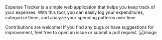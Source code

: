 Expense Tracker is a simple web application that helps you keep track of your expenses. With this tool, you can easily log your expenditures, categorize them, and analyze your spending patterns over time.

Contributions are welcome! If you find any bugs or have suggestions for improvement, feel free to open an issue or submit a pull request.
![image](https://github.com/user-attachments/assets/54b9edad-5243-4fbd-8755-8c41c5bd0600)
